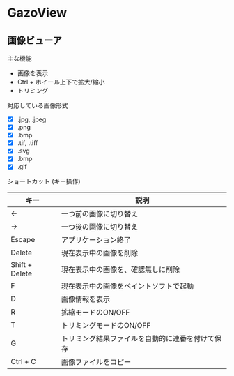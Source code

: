 # GazoView

## 画像ビューア

主な機能

- 画像を表示
- Ctrl + ホイール上下で拡大/縮小
- トリミング

対応している画像形式

- [x] .jpg, .jpeg
- [x] .png
- [x] .bmp
- [x] .tif, .tiff
- [x] .svg
- [x] .bmp
- [x] .gif

ショートカット (キー操作)

| キー | 説明 |
| ---- | ---- |
| ←   | 一つ前の画像に切り替え |
| →   | 一つ後の画像に切り替え |
| Escape | アプリケーション終了 |
| Delete | 現在表示中の画像を削除 |
| Shift + Delete | 現在表示中の画像を、確認無しに削除 |
| F    | 現在表示中の画像をペイントソフトで起動 |
| D    | 画像情報を表示 |
| R    | 拡縮モードのON/OFF |
| T    | トリミングモードのON/OFF |
| G    | トリミング結果ファイルを自動的に連番を付けて保存 |
| Ctrl + C | 画像ファイルをコピー |

